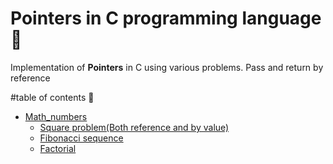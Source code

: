 # Pointers in C programming language :100:
Implementation of **Pointers** in C using various problems. Pass and return by reference

#table of contents :100:
- [Math_numbers](https://github.com/denisKaranja/c-pointers/tree/master/math_numbers)
  * [Square problem(Both reference and by value)](http://en.wikipedia.org/wiki/Square_number)
  * [Fibonacci sequence](http://en.wikipedia.org/wiki/Fibonacci_number)
  * [Factorial](http://en.wikipedia.org/wiki/Factorial)